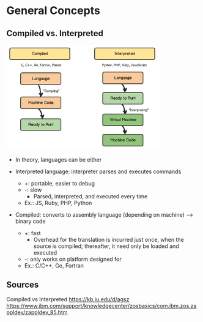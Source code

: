 # General Concepts

## Compiled vs. Interpreted
<img src="./Images/compiledinterpreted.png" width=400px/>

- In theory, languages can be either

- Interpreted language: interpreter parses and executes commands
  - +: portable, easier to debug
  - -: slow
    - Parsed, interpreted, and executed every time
  - Ex.: JS, Ruby, PHP, Python

- Compiled: converts to assembly language (depending on machine) --> binary code
  - +: fast
    - Overhead for the translation is incurred just once, when the source is compiled; thereafter, it need only be loaded and executed
  - -: only works on platform designed for
  - Ex.: C/C++, Go, Fortran

## Sources
Compiled vs Interpreted
https://kb.iu.edu/d/agsz
https://www.ibm.com/support/knowledgecenter/zosbasics/com.ibm.zos.zappldev/zappldev_85.htm
